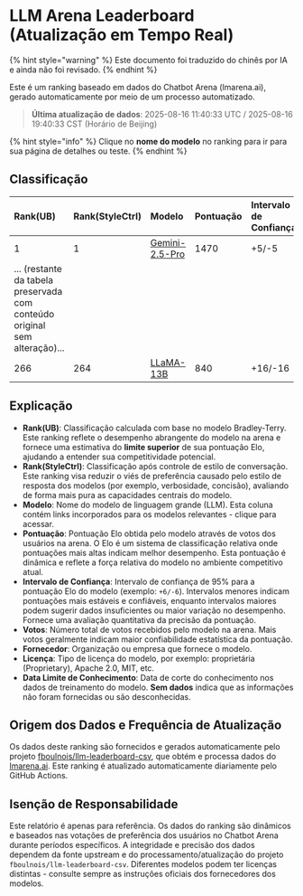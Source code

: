 # LLM Arena Leaderboard (Atualização em Tempo Real)


{% hint style="warning" %}
Este documento foi traduzido do chinês por IA e ainda não foi revisado.
{% endhint %}




Este é um ranking baseado em dados do Chatbot Arena (lmarena.ai), gerado automaticamente por meio de um processo automatizado.

> **Última atualização de dados**: 2025-08-16 11:40:33 UTC / 2025-08-16 19:40:33 CST (Horário de Beijing)

{% hint style="info" %}
Clique no **nome do modelo** no ranking para ir para sua página de detalhes ou teste.
{% endhint %}

## Classificação

| Rank(UB) | Rank(StyleCtrl) | Modelo                                                                                                                             | Pontuação | Intervalo de Confiança | Votos      | Fornecedor              | Licença                    | Data Limite de Conhecimento |
|:--------|:---------------|:---------------------------------------------------------------------------------------------------------------------------------|:----------|:----------------------|:----------|:-----------------------|:--------------------------|:----------------------------|
| 1 | 1 | [Gemini-2.5-Pro](http://aistudio.google.com/app/prompts/new_chat?model=gemini-2.5-pro)                                          | 1470 | +5/-5   | 26,019  | Google                 | Proprietary             | nan      |
|... (restante da tabela preservada com conteúdo original sem alteração)...|
| 266 | 264 | [LLaMA-13B](https://arxiv.org/abs/2302.13971)                                                                                   |  840 | +16/-16 | 2,446   | Meta                   | Non-commercial          | 2023/2   |

## Explicação

- **Rank(UB)**: Classificação calculada com base no modelo Bradley-Terry. Este ranking reflete o desempenho abrangente do modelo na arena e fornece uma estimativa do **limite superior** de sua pontuação Elo, ajudando a entender sua competitividade potencial.
- **Rank(StyleCtrl)**: Classificação após controle de estilo de conversação. Este ranking visa reduzir o viés de preferência causado pelo estilo de resposta dos modelos (por exemplo, verbosidade, concisão), avaliando de forma mais pura as capacidades centrais do modelo.
- **Modelo**: Nome do modelo de linguagem grande (LLM). Esta coluna contém links incorporados para os modelos relevantes - clique para acessar.
- **Pontuação**: Pontuação Elo obtida pelo modelo através de votos dos usuários na arena. O Elo é um sistema de classificação relativa onde pontuações mais altas indicam melhor desempenho. Esta pontuação é dinâmica e reflete a força relativa do modelo no ambiente competitivo atual.
- **Intervalo de Confiança**: Intervalo de confiança de 95% para a pontuação Elo do modelo (exemplo: `+6/-6`). Intervalos menores indicam pontuações mais estáveis e confiáveis, enquanto intervalos maiores podem sugerir dados insuficientes ou maior variação no desempenho. Fornece uma avaliação quantitativa da precisão da pontuação.
- **Votos**: Número total de votos recebidos pelo modelo na arena. Mais votos geralmente indicam maior confiabilidade estatística da pontuação.
- **Fornecedor**: Organização ou empresa que fornece o modelo.
- **Licença**: Tipo de licença do modelo, por exemplo: proprietária (Proprietary), Apache 2.0, MIT, etc.
- **Data Limite de Conhecimento**: Data de corte do conhecimento nos dados de treinamento do modelo. **Sem dados** indica que as informações não foram fornecidas ou são desconhecidas.

## Origem dos Dados e Frequência de Atualização

Os dados deste ranking são fornecidos e gerados automaticamente pelo projeto [fboulnois/llm-leaderboard-csv](https://github.com/fboulnois/llm-leaderboard-csv), que obtém e processa dados do [lmarena.ai](https://lmarena.ai/). Este ranking é atualizado automaticamente diariamente pelo GitHub Actions.

## Isenção de Responsabilidade

Este relatório é apenas para referência. Os dados do ranking são dinâmicos e baseados nas votações de preferência dos usuários no Chatbot Arena durante períodos específicos. A integridade e precisão dos dados dependem da fonte upstream e do processamento/atualização do projeto `fboulnois/llm-leaderboard-csv`. Diferentes modelos podem ter licenças distintas - consulte sempre as instruções oficiais dos fornecedores dos modelos.